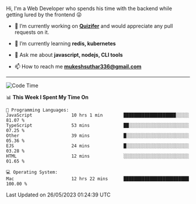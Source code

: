 Hi, I'm a Web Developer who spends his time with the backend while getting lured by the frontend 😜

- 🔭 I’m currently working on **[Quizifer](https://github.com/SutharMukesh/Quizifer/)** and would appreciate any pull requests on it.

- 🌱 I’m currently learning **redis, kubernetes**

- 💬 Ask me about **javascript, nodejs, CLI tools**

- 📫 How to reach me **mukeshsuthar336@gmail.com**

---
<!--START_SECTION:waka-->
![Code Time](http://img.shields.io/badge/Code%20Time-2%2C316%20hrs%2046%20mins-blue)

📊 **This Week I Spent My Time On** 

```text
💬 Programming Languages: 
JavaScript               10 hrs 1 min        ████████████████████░░░░░   81.07 % 
TypeScript               53 mins             ██░░░░░░░░░░░░░░░░░░░░░░░   07.25 % 
Other                    39 mins             █░░░░░░░░░░░░░░░░░░░░░░░░   05.36 % 
EJS                      24 mins             █░░░░░░░░░░░░░░░░░░░░░░░░   03.28 % 
HTML                     12 mins             ░░░░░░░░░░░░░░░░░░░░░░░░░   01.65 % 

💻 Operating System: 
Mac                      12 hrs 22 mins      █████████████████████████   100.00 % 
```


 Last Updated on 26/05/2023 01:24:39 UTC
<!--END_SECTION:waka-->
